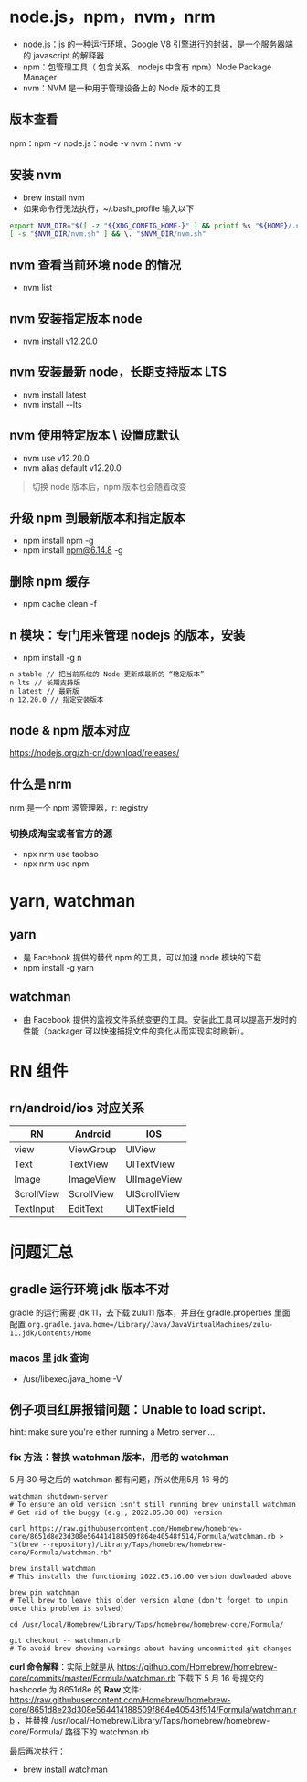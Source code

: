 # node.js，npm，nvm，nrm
- node.js：js 的一种运行环境，Google V8 引擎进行的封装，是一个服务器端的 javascript 的解释器
- npm：包管理工具（ 包含关系，nodejs 中含有 npm）Node Package Manager
- nvm：NVM 是一种用于管理设备上的 Node 版本的工具

## 版本查看
npm：npm -v
node.js：node -v
nvm：nvm -v 

## 安装 nvm
- brew install nvm
- 如果命令行无法执行，~/.bash_profile 输入以下
```bash
export NVM_DIR="$([ -z "${XDG_CONFIG_HOME-}" ] && printf %s "${HOME}/.nvm" || printf %s "${XDG_CONFIG_HOME}/nvm")"
[ -s "$NVM_DIR/nvm.sh" ] && \. "$NVM_DIR/nvm.sh"
```


## nvm 查看当前环境 node  的情况
- nvm list

## nvm 安装指定版本 node
- nvm install v12.20.0 

## nvm 安装最新 node，长期支持版本 LTS
- nvm install latest
- nvm install --lts

## nvm 使用特定版本 \ 设置成默认
- nvm use v12.20.0
- nvm alias default v12.20.0
> 切换 node 版本后，npm 版本也会随着改变

## 升级 npm 到最新版本和指定版本
- npm install npm -g
- npm install npm@6.14.8 -g

## 删除 npm 缓存
- npm cache clean -f

## n 模块：专门用来管理 nodejs 的版本，安装
- npm install -g n
```bash
n stable // 把当前系统的 Node 更新成最新的 “稳定版本”
n lts // 长期支持版
n latest // 最新版
n 12.20.0 // 指定安装版本
```

## node & npm 版本对应
https://nodejs.org/zh-cn/download/releases/

## 什么是 nrm
nrm 是一个 npm 源管理器，r: registry

### 切换成淘宝或者官方的源
- npx nrm use taobao
- npx nrm use npm


# yarn, watchman
## yarn
- 是 Facebook 提供的替代 npm 的工具，可以加速 node 模块的下载
- npm install -g yarn
## watchman
- 由 Facebook 提供的监视文件系统变更的工具。安装此工具可以提高开发时的性能（packager 可以快速捕捉文件的变化从而实现实时刷新）。


# RN 组件

## rn/android/ios 对应关系

| RN         | Android    | IOS          |
| ---------- | ---------- | ------------ |
| view       | ViewGroup  | UIView       |
| Text       | TextView   | UITextView   |
| Image      | ImageView  | UIImageView  |
| ScrollView | ScrollView | UIScrollView |
| TextInput  | EditText   | UITextField  | 




# 问题汇总
## gradle 运行环境 jdk 版本不对
gradle 的运行需要 jdk 11，去下载 zulu11 版本，并且在 gradle.properties 里面配置
`org.gradle.java.home=/Library/Java/JavaVirtualMachines/zulu-11.jdk/Contents/Home`

### macos 里 jdk 查询
- /usr/libexec/java_home -V

## 例子项目红屏报错问题：Unable to load script.
hint: make sure you're either running a Metro server ...

### fix 方法：替换 watchman 版本，用老的 watchman

5 月 30 号之后的 watchman 都有问题，所以使用5月 16 号的
```shell
watchman shutdown-server 
# To ensure an old version isn't still running brew uninstall watchman # Get rid of the buggy (e.g., 2022.05.30.00) version 

curl https://raw.githubusercontent.com/Homebrew/homebrew-core/8651d8e23d308e564414188509f864e40548f514/Formula/watchman.rb > "$(brew --repository)/Library/Taps/homebrew/homebrew-core/Formula/watchman.rb" 

brew install watchman 
# This installs the functioning 2022.05.16.00 version dowloaded above

brew pin watchman 
# Tell brew to leave this older version alone (don't forget to unpin once this problem is solved) 

cd /usr/local/Homebrew/Library/Taps/homebrew/homebrew-core/Formula/ 

git checkout -- watchman.rb 
# To avoid brew showing warnings about having uncommitted git changes
```

**curl 命令解释**：实际上就是从 https://github.com/Homebrew/homebrew-core/commits/master/Formula/watchman.rb 下载下 5 月 16 号提交的 hashcode 为 8651d8e 的 **Raw** 文件: https://raw.githubusercontent.com/Homebrew/homebrew-core/8651d8e23d308e564414188509f864e40548f514/Formula/watchman.rb ，并替换 /usr/local/Homebrew/Library/Taps/homebrew/homebrew-core/Formula/ 路径下的 watchman.rb

最后再次执行：
- brew install watchman
